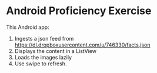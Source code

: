# Android Proficiency Exercise

This Android app:
 1.	Ingests a json feed from https://dl.dropboxusercontent.com/u/746330/facts.json
 2.	Displays the content in a ListView
 3.	Loads the images lazily
 4.	Use swipe to refresh.
